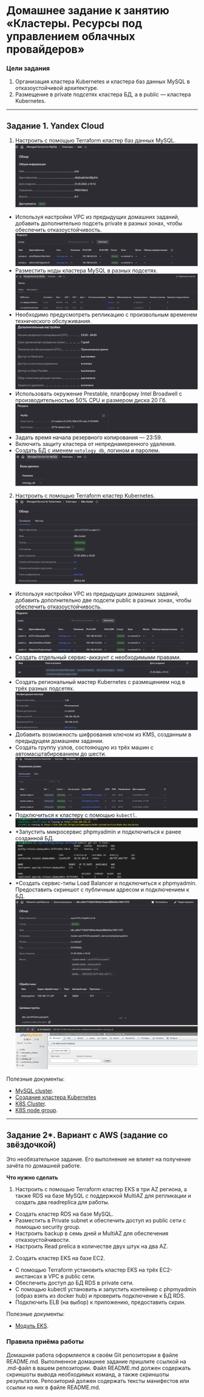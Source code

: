 # Домашнее задание к занятию «Кластеры. Ресурсы под управлением облачных провайдеров»

### Цели задания 

1. Организация кластера Kubernetes и кластера баз данных MySQL в отказоустойчивой архитектуре.
2. Размещение в private подсетях кластера БД, а в public — кластера Kubernetes.

---
## Задание 1. Yandex Cloud

1. Настроить с помощью Terraform кластер баз данных MySQL.
 ![ScreenShot](https://github.com/estomper/devops-netology/blob/main/09-ya-cloud/04/img/1.png) 
 - Используя настройки VPC из предыдущих домашних заданий, добавить дополнительно подсеть private в разных зонах, чтобы обеспечить отказоустойчивость. 
 ![ScreenShot](https://github.com/estomper/devops-netology/blob/main/09-ya-cloud/04/img/0.png) 
 - Разместить ноды кластера MySQL в разных подсетях.
 ![ScreenShot](https://github.com/estomper/devops-netology/blob/main/09-ya-cloud/04/img/2.png) 
 - Необходимо предусмотреть репликацию с произвольным временем технического обслуживания.
 ![ScreenShot](https://github.com/estomper/devops-netology/blob/main/09-ya-cloud/04/img/3.png) 
 - Использовать окружение Prestable, платформу Intel Broadwell с производительностью 50% CPU и размером диска 20 Гб.
 ![ScreenShot](https://github.com/estomper/devops-netology/blob/main/09-ya-cloud/04/img/4.png) 
 - Задать время начала резервного копирования — 23:59.
 - Включить защиту кластера от непреднамеренного удаления.
 - Создать БД с именем `netology_db`, логином и паролем.
 ![ScreenShot](https://github.com/estomper/devops-netology/blob/main/09-ya-cloud/04/img/5.png) 

2. Настроить с помощью Terraform кластер Kubernetes.
 ![ScreenShot](https://github.com/estomper/devops-netology/blob/main/09-ya-cloud/04/img/8.1.png) 
 - Используя настройки VPC из предыдущих домашних заданий, добавить дополнительно две подсети public в разных зонах, чтобы обеспечить отказоустойчивость.
 ![ScreenShot](https://github.com/estomper/devops-netology/blob/main/09-ya-cloud/04/img/6.png)  
 - Создать отдельный сервис-аккаунт с необходимыми правами. 
 ![ScreenShot](https://github.com/estomper/devops-netology/blob/main/09-ya-cloud/04/img/7.png)  
 - Создать региональный мастер Kubernetes с размещением нод в трёх разных подсетях.
 ![ScreenShot](https://github.com/estomper/devops-netology/blob/main/09-ya-cloud/04/img/8.2.png)  
 - Добавить возможность шифрования ключом из KMS, созданным в предыдущем домашнем задании.
 - Создать группу узлов, состояющую из трёх машин с автомасштабированием до шести.
 ![ScreenShot](https://github.com/estomper/devops-netology/blob/main/09-ya-cloud/04/img/9.png)  
 - Подключиться к кластеру с помощью `kubectl`.
 ![ScreenShot](https://github.com/estomper/devops-netology/blob/main/09-ya-cloud/04/img/10.png)  
 - *Запустить микросервис phpmyadmin и подключиться к ранее созданной БД.
 ![ScreenShot](https://github.com/estomper/devops-netology/blob/main/09-ya-cloud/04/img/11.png)  
 - *Создать сервис-типы Load Balancer и подключиться к phpmyadmin. Предоставить скриншот с публичным адресом и подключением к БД.
 ![ScreenShot](https://github.com/estomper/devops-netology/blob/main/09-ya-cloud/04/img/11.1.png)  
 ![ScreenShot](https://github.com/estomper/devops-netology/blob/main/09-ya-cloud/04/img/12.png)  

Полезные документы:

- [MySQL cluster](https://registry.terraform.io/providers/yandex-cloud/yandex/latest/docs/resources/mdb_mysql_cluster).
- [Создание кластера Kubernetes](https://cloud.yandex.ru/docs/managed-kubernetes/operations/kubernetes-cluster/kubernetes-cluster-create)
- [K8S Cluster](https://registry.terraform.io/providers/yandex-cloud/yandex/latest/docs/resources/kubernetes_cluster).
- [K8S node group](https://registry.terraform.io/providers/yandex-cloud/yandex/latest/docs/resources/kubernetes_node_group).

--- 
## Задание 2*. Вариант с AWS (задание со звёздочкой)

Это необязательное задание. Его выполнение не влияет на получение зачёта по домашней работе.

**Что нужно сделать**

1. Настроить с помощью Terraform кластер EKS в три AZ региона, а также RDS на базе MySQL с поддержкой MultiAZ для репликации и создать два readreplica для работы.
 
 - Создать кластер RDS на базе MySQL.
 - Разместить в Private subnet и обеспечить доступ из public сети c помощью security group.
 - Настроить backup в семь дней и MultiAZ для обеспечения отказоустойчивости.
 - Настроить Read prelica в количестве двух штук на два AZ.

2. Создать кластер EKS на базе EC2.

 - С помощью Terraform установить кластер EKS на трёх EC2-инстансах в VPC в public сети.
 - Обеспечить доступ до БД RDS в private сети.
 - С помощью kubectl установить и запустить контейнер с phpmyadmin (образ взять из docker hub) и проверить подключение к БД RDS.
 - Подключить ELB (на выбор) к приложению, предоставить скрин.

Полезные документы:

- [Модуль EKS](https://learn.hashicorp.com/tutorials/terraform/eks).

### Правила приёма работы

Домашняя работа оформляется в своём Git репозитории в файле README.md. Выполненное домашнее задание пришлите ссылкой на .md-файл в вашем репозитории.
Файл README.md должен содержать скриншоты вывода необходимых команд, а также скриншоты результатов.
Репозиторий должен содержать тексты манифестов или ссылки на них в файле README.md.